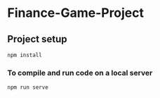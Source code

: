 # Finance-Game-Project

## Project setup
```
npm install
```

### To compile and run code on a local server
```
npm run serve
```

